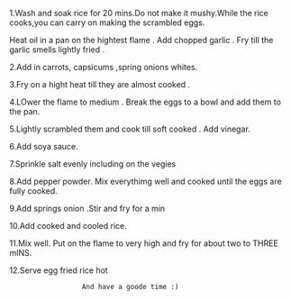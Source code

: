 

1.Wash and soak rice for 20 mins.Do not make it mushy.While the rice cooks,you can carry on making the scrambled eggs.

Heat oil in a pan on the hightest flame . Add chopped garlic . Fry till the garlic smells lightly fried . 

2.Add in carrots, capsicums ,spring onions whites.

3.Fry on a hight heat till they are almost cooked .

4.LOwer the flame to medium . Break the eggs to a bowl and add them to the pan. 

5.Lightly scrambled them and cook till soft cooked . Add vinegar.

6.Add soya sauce.

7.Sprinkle salt evenly including on the vegies

8.Add pepper powder. Mix everythimg well and cooked until the eggs are fully cooked.

9.Add springs onion .Stir and fry for a min

10.Add cooked and cooled rice.

11.Mix well. Put on the flame to very high and fry for about  two to THREE mINS.

12.Serve egg fried rice hot 


                      And have a goode time :)